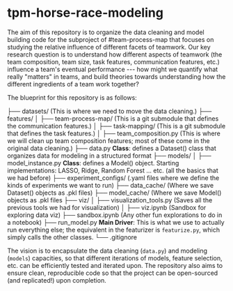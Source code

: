# tpm-horse-race-modeling

The aim of this repository is to organize the data cleaning and model building code for the subproject of #team-process-map that focuses on studying the relative influence of different facets of teamwork. Our key research question is to understand how different aspects of teamwork (the team composition, team size, task features, communication features, etc.) influence a team's eventual performance --- how might we quantify what really "matters" in teams, and build theories towards understanding how the different ingredients of a team work together?

The blueprint for this repository is as follows:

├── datasets/ (This is where we need to move the data cleaning.)
├── features/
│   ├── team-process-map/ (This is a git submodule that defines the communication features.)
│   ├── task-mapping/ (This is a git submodule that defines the task features.)
│   ├── team_composition.py (This is where we will clean up team composition features; most of these come in the original data cleaning.)
├── data.py **Class**: defines a Dataset() class that organizes data for modeling in a structured format
├── models/
│   ├── model_instance.py **Class**: defines a Model() object. Starting implementations: LASSO, Ridge, Random Forest ... etc. (all the basics that we had before)
├── experiment_configs/  (.yaml files where we define the kinds of experiments we want to run)
├── data_cache/ (Where we save Dataset() objects as .pkl files)
├── model_cache/ (Where we save Model() objects as .pkl files
├── viz/
│   ├── visualization_tools.py (Saves all the previous tools we had for visualization)
│   ├── viz.ipynb (Sandbox for exploring data viz)
├── sandbox.ipynb (Any other fun explorations to do in a notebook)
├── run_model.py **Main Driver**: This is what we use to actually run everything else; the equivalent in the featurizer is `featurize.py`, which simply calls the other classes.
└── .gitignore

The vision is to encapsulate the data cleaning (`data.py`) and modeling (`models`) capacities, so that different iterations of models, feature selection, etc. can be efficiently tested and iterated upon. The repository also aims to ensure clean, reproducible code so that the project can be open-sourced (and replicated!) upon completion.
